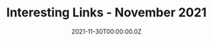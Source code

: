 ---
date: "2021-11-30T00:00:00.0Z"
title: Interesting Links - November 2021
#shareimage: "./shareimage.png"
tags: []
# cSpell:words
# cSpell:ignore
---